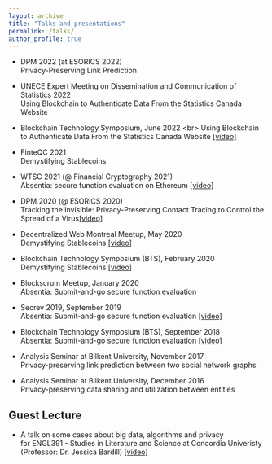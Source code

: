 ```yaml
---
layout: archive
title: "Talks and presentations"
permalink: /talks/
author_profile: true
---
```


* DPM 2022 (at ESORICS 2022) <br/> 
Privacy-Preserving Link Prediction

* UNECE Expert Meeting on Dissemination and Communication of Statistics 2022 <br/> 
Using Blockchain to Authenticate Data From the Statistics Canada Website


* Blockchain Technology Symposium, June 2022 <br\>
Using Blockchain to Authenticate Data From the Statistics Canada Website [[video]](https://www.youtube.com/watch?v=ccAuKLha-dQ)

* FinteQC 2021 <br/> 
 Demystifying Stablecoins

* WTSC 2021 (@ Financial Cryptography 2021) <br/> 
Absentia: secure function evaluation on Ethereum [[video]](https://www.youtube.com/watch?v=cOOQ8HhfxqU)

* DPM 2020 (@ ESORICS 2020) <br/> 
 Tracking the Invisible: Privacy-Preserving Contact Tracing to Control the Spread of a Virus[[video]](https://www.youtube.com/watch?v=QMt7iXQKJO0)

* Decentralized Web Montreal Meetup, May 2020 <br/> 
 Demystifying Stablecoins [[video]](https://www.youtube.com/watch?v=VplnuXoT1OI&feature=emb_title)

* Blockchain Technology Symposium (BTS), February 2020 <br/> 
Demystifying Stablecoins [[video]](https://www.youtube.com/watch?v=9IPlG4JiL-k&feature=youtu.be)

* Blockscrum Meetup, January 2020 <br/> 
Absentia: Submit-and-go secure function evaluation

* Secrev 2019, September 2019  <br/> 
Absentia: Submit-and-go secure function evaluation [[video]](https://www.youtube.com/watch?time_continue=3&v=KwyOtY6RJ5E)

* Blockchain Technology Symposium (BTS), September 2018 <br/> 
Absentia: Submit-and-go secure function evaluation [[video]](https://video-archive.fields.utoronto.ca/view/9443) 

* Analysis Seminar at Bilkent University, November 2017<br/> 
Privacy-preserving link prediction between two social network graphs 

* Analysis Seminar at Bilkent University, December 2016  <br/> 
Privacy-preserving data sharing and utilization between entities 

## Guest Lecture

* A talk on some cases about big data, algorithms and privacy <br/> 
for ENGL391 - Studies in Literature and Science at Concordia Univeristy (Professor: Dr. Jessica Bardill)
[[video]](https://www.youtube.com/watch?v=67Fdzfc87pU)
